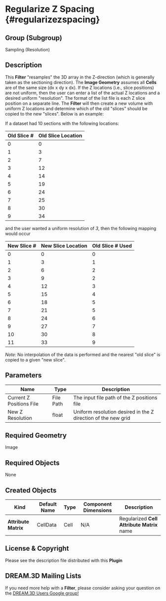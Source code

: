 Regularize Z Spacing {#regularizezspacing}
=============

## Group (Subgroup) ##
Sampling (Resolution)

## Description ##
This **Filter** "resamples" the 3D array in the Z-direction (which is generally taken as the sectioning direction).  The **Image Geometry** assumes all **Cells** are of the same size (dx x dy x dx).  If the Z locations (i.e., slice positions) are not uniform, then the user can enter a list of the actual Z locations and a desired uniform "resolution".  The format of the list file is each Z slice position on a separate line. The **Filter** will then create a new volume with uniform Z locations and determine which of the old "slices" should be copied to the new "slices". Below is an example:

If a dataset had 10 sections with the following locations:

|Old Slice # |Old Slice Location|
|---------|---------|
|0|0|
|1|3|
|2|7|
|3|12|
|4|14|
|5|19|
|6|24|
|7|25|
|8|30|
|9|34|

and the user wanted a uniform resolution of *3*, then the following mapping would occur 

|New Slice # | New Slice Location |Old Slice # Used|
|---------|---------|---------|
|0|0|0|
|1|3|1|
|2|6|2|
|3|9|2|
|4|12|3|
|5|15|4|
|6|18|5|
|7|21|5|
|8|24|6|
|9|27|7|
|10|30|8|
|11|33|9|

*Note:* No interpolation of the data is performed and the nearest "old slice" is copied to a given "new slice". 

## Parameters ##

| Name | Type | Description |
|------|------|-------------|
| Current Z Positions File | File Path | The input file path of the Z positions file |
| New Z Resolution | float | Uniform resolution desired in the Z direction of the new grid |

## Required Geometry ##
Image 

## Required Objects ##
None

## Created Objects ##

| Kind | Default Name | Type | Component Dimensions | Description |
|------|--------------|------|----------------------|-------------|
| **Attribute Matrix** | CellData | Cell | N/A | Regularized **Cell Attribute Matrix** name |

## License & Copyright ##

Please see the description file distributed with this **Plugin**

## DREAM.3D Mailing Lists ##

If you need more help with a **Filter**, please consider asking your question on the [DREAM.3D Users Google group!](https://groups.google.com/forum/?hl=en#!forum/dream3d-users)



